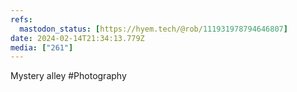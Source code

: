 ```yaml
---
refs:
  mastodon_status: [https://hyem.tech/@rob/111931978794646807]
date: 2024-02-14T21:34:13.779Z
media: ["261"]
---
```


Mystery alley #Photography
